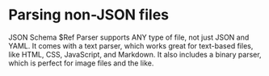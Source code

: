 # Parsing non-JSON files
JSON Schema $Ref Parser supports ANY type of file, not just JSON and YAML. It comes with a text parser,
which works great for text-based files, like HTML, CSS, JavaScript, and Markdown.  It also includes a
binary parser, which is perfect for image files and the like.

